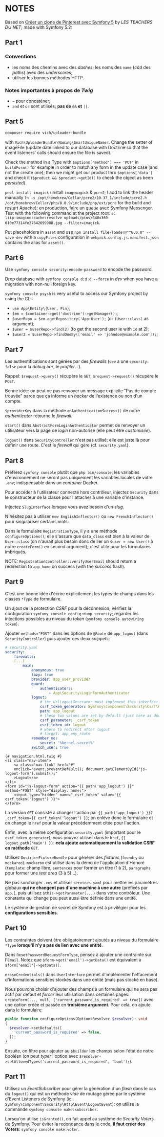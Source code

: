 NOTES
=====

Based on [Créer un clone de Pinterest avec Symfony 5](https://www.youtube.com/watch?v=A8JxqOG2wi4&list=PLlxQJeQRaKDRs9WlWQiXNqWU0blyaZBzo&index=10) by *LES TEACHERS DU NET*; made with Symfony 5.2:

Part 1
------

### Conventions

- les noms des chemins avec des *dashes*; les noms des `name` (*càd* des *paths*) avec des *underscores*;
- utiliser les bonnes méthodes HTTP.

### Notes importantes à propos de *Twig*

- `~` pour concaténer;
- `and` et `or` sont utilisés; **pas de** `&&` **et** `||`.

Part 5
------

```bash
composer require vich/uploader-bundle
```

with `Vich\UploaderBundle\Naming\SmartUniqueNamer`. Change the setter of imageFile (update date linked to our database with Doctrine so that the event listeners' calls should ensure the file is saved).

Check the method in a Type with `$options['method'] === 'PUT'` in `buildForm()` for example in order to match any form in the update case (and not the create one); then we might get our product thru `$options['data']` and check it (`$product && $product->getId()` to check the object as been *persisted*).

`pecl install imagick` (install `imagemagick` & `pcre2`; I add to link the header manually `ln -s /opt/homebrew/Cellar/pcre2/10.37_1/include/pcre2.h /opt/homebrew/Cellar/php/8.0.9/include/php/ext/pcre` for the build and restart Apache); en production, faire un *queue* avec Symfony Messenger.
Test with the following command at the project root:
`sc liip:imagine:cache:resolve uploads/pins/640x360-610e77314fe27642699988.jpg --filter=imagick`.

Put placeholders in `asset` and use `npm install file-loader@"^6.0.0" --save-dev` with a `copyFiles` configuration in `webpack.config.js`. `manifest.json` contains the alias for `asset()`.

Part 6
------

Use `symfony console security:encode-password` to encode the password.

Drop database with `symfony console d:d:d --force` in *dev* when you have a migration with non-null foreign key.

`symfony console psysh` is very useful to access our Symfony project by using the CLI:
- `use App\Entity\{User, Pin}`;
- `$em = $container->get('doctrine')->getManager();`;
- `$userRepo = $em->getRepository('App:User');` (or `(User::class)` as argument);
- `$user = $userRepo->find(2)` (to get the second user ie with `id` at 2);
- `$user2 = $userRepo->findOneBy(['email' => 'johndoe@example.com']);`;

Part 7
------

Les authentifications sont gérées par des *firewalls* (`dev` a une `security: false` pour la *debug bar*, le *profiler*...).

Rappel: `$request->query()` récupère le `GET`, `$request->request()` récupère le `POST`.

Bonne idée: on peut ne pas renvoyer un message explicite "Pas de compte trouvée" parce que ça informe un *hacker* de l'existence ou non d'un compte.

`$providerKey` dans la méthode `onAuthenticationSuccess()` de notre *authenticator* retourne le *firewall*.

`start()` dans `AbstractFormLoginAuthenticator` permet de renvoyer un utilisateur vers la page de *login* non-autorisé (elle peut être *customisée*).

`logout()` dans `SecurityController` n'est pas utilisé; elle est juste là pour définir une route. C'est le *firewall* qui gère (cf. `security.yaml`).

Part 8
------

Préférez `symfony console` plutôt que `php bin/console`; les variables d'environnement ne seront pas uniquement les variables locales de votre `.env`; indispensable dans un *container* Docker.

Pour accéder à l'utilisateur connecté hors contrôleur, injectez `Security` dans le constructeur de la classe pour l'attacher à une variable d'instance.

Injectez `SlugInterface` lorsque vous avez besoin d'un *slug*.

N'hésitez pas à utiliser `new EnglishInflector()` ou `new FrenchInflector()` pour singulariser certains mots.

Dans le formulaire `RegistrationType`, il y a une méthode `configureOptions()`; elle s'assure que `data_class` est bien à la valeur de `User::class` (on n'aurait plus besoin donc de lier un `$user = new User()` à notre `createForm()` en second argument); c'est utile pour les formulaires imbriqués.

NOTE: `RegistrationController::verifyUserEmail` should return a redirection to `app_home` on success (with the *success* flash).

Part 9
------

C'est une bonne idée d'écrire explicitement les types de champs dans les classes `*Type` de formulaire.

Un ajout de la protection *CSRF* pour la déconnexion; vérifiez la configuration `symfony console config:dump security`; regarder les injections possibles au niveau du *token* (`symfony console autowiring token`).

Ajouter `methods="POST"` dans les options de `@Route` de `app_logout` (dans `SecurityController`) puis ajouter ces deux *snippets*:

```yaml
# security.yaml
security:
    firewalls:
    (...)
        main:
            anonymous: true
            lazy: true
            provider: app_user_provider
            guard:
                authenticators:
                    - App\Security\LoginFormAuthenticator
            logout:
                # the UrlLogoutGenerator must implement this interface
                csrf_token_generator: Symfony\Component\Security\Csrf\CsrfTokenManagerInterface
                path: app_logout
                # these two values are set by default (just here as documentation)
                csrf_parameter: _csrf_token
                csrf_token_id: logout
                # where to redirect after logout
                # target: app_any_route
            remember_me:
                secret: '%kernel.secret%'
            switch_user: true
```

```twig
{# navigation.html.twig #}
<li class="nav-item">
    <a class="nav-link" href="#"
    onclick="event.preventDefault(); document.getElementById('js-logout-form').submit();"
    >Logout</a>
</li>
<form id="js-logout-form" action="{{ path('app_logout') }}" method="POST" style="display: none;">
    <input type="hidden" name="_csrf_token" value="{{ csrf_token('logout') }}">
</form>
```

La version `GET` consiste à changer l'action par `{{ path('app_logout') }}?_csrf_token={{ csrf_token('logout') }}`; on enlève donc le formulaire et on change le `href` pour la valeur précédemment citée pour l'action.

Enfin, avec la même configuration `security.yaml` (important pour le `csrf_token_generator`), vous pouvez utiliser dans le `href`, `{{ logout_path('main') }}`: **cela ajoute automatiquement la validation CSRF en méthode** `GET`.

Utilisez `DoctrineFixtureBundle` pour générer des *fixtures* (`foundry` ou `mockaroo`). `mockaroo` est utilisé dans la démo de l'application d'Honoré (`template`: champ libre, `sentences` pour former un titre (1 à 2), `paragraphs` pour former une *text area* (3 à 5)...).

Ne pas surcharger `.env` et utiliser `services.yaml` pour mettre les paramètres globaux **qui ne changent pas d'une machine à une autre** (préfixés par `app.`), puis utilisez `$this->getParameter(...)` dans votre contrôleur.
Une constante qui change peu peut aussi être définie dans une entité.

Le système de gestion de secret de Symfony est à privilégier pour les **configurations sensibles**.

Part 10
-------

Les contraintes doivent être obligatoirement ajoutés au niveau du formulaire `*Type` **lorsqu'il n'y a pas de lien avec une entité**.

Dans `ResetPasswordRequestFormType`, pensez à ajouter une contrainte sur l'`Email`. Notez que `$form->get('email')->getData()` est équivalent à `$form['email']->getData()`.

`eraseCredentials()` dans `UserInterface` permet d'implémenter l'effacement d'informations sensibles stockés dans une entité (mais pas stocké en base).

Nous pouvons choisir d'ajouter des champs à un formulaire qui ne sera pas actif par défaut et *forcer* leur utilisation dans certaines pages: `createForm(..., null, ['current_password_is_required' => true])` avec une option créée et passée en **troisième argument**. Pour celà, on ajoute dans le formulaire:

```php
public function configureOptions(OptionsResolver $resolver): void
{
  $resolver->setDefaults([
    'current_password_is_required' => false,
  ]);
}
```

Ensuite, on filtre pour ajouter au `$builder` les champs selon l'état de notre booléen (on peut *typer* l'option avec `$resolver->setAllowedTypes('current_password_is_required', 'bool');`).

Part 11
-------

Utilisez un *EventSubscriber* pour gérer la génération d'un *flash* dans le cas du `logout()` qui est un méthode *vide* de routage gérée par le système d'Event Listeners de Symfony (ici, `Symfony\Component\Security\Http\Event\LogoutEvent`): on utilise la commande `symfony console make:subscriber`.

Lorsqu'on utilise `isGranted()`, on fait appel au système de *Security Voters* de Symfony. Pour éviter la redondance dans le code, **il faut créer des Voters**: `symfony console make:voter`.
